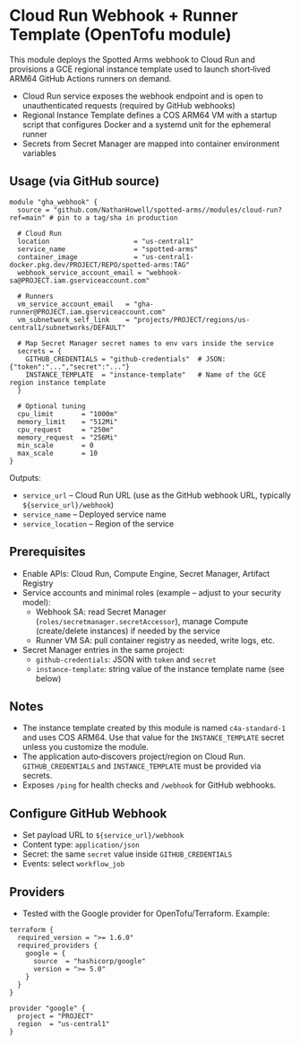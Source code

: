 # Cloud Run Webhook + Runner Template (OpenTofu module)

This module deploys the Spotted Arms webhook to Cloud Run and provisions a GCE regional instance template used to launch short‑lived ARM64 GitHub Actions runners on demand.

- Cloud Run service exposes the webhook endpoint and is open to unauthenticated requests (required by GitHub webhooks)
- Regional Instance Template defines a COS ARM64 VM with a startup script that configures Docker and a systemd unit for the ephemeral runner
- Secrets from Secret Manager are mapped into container environment variables

## Usage (via GitHub source)

```hcl
module "gha_webhook" {
  source = "github.com/NathanHowell/spotted-arms//modules/cloud-run?ref=main" # pin to a tag/sha in production

  # Cloud Run
  location                     = "us-central1"
  service_name                 = "spotted-arms"
  container_image              = "us-central1-docker.pkg.dev/PROJECT/REPO/spotted-arms:TAG"
  webhook_service_account_email = "webhook-sa@PROJECT.iam.gserviceaccount.com"

  # Runners
  vm_service_account_email   = "gha-runner@PROJECT.iam.gserviceaccount.com"
  vm_subnetwork_self_link    = "projects/PROJECT/regions/us-central1/subnetworks/DEFAULT"

  # Map Secret Manager secret names to env vars inside the service
  secrets = {
    GITHUB_CREDENTIALS = "github-credentials"  # JSON: {"token":"...","secret":"..."}
    INSTANCE_TEMPLATE  = "instance-template"   # Name of the GCE region instance template
  }

  # Optional tuning
  cpu_limit       = "1000m"
  memory_limit    = "512Mi"
  cpu_request     = "250m"
  memory_request  = "256Mi"
  min_scale       = 0
  max_scale       = 10
}
```

Outputs:
- `service_url` – Cloud Run URL (use as the GitHub webhook URL, typically `${service_url}/webhook`)
- `service_name` – Deployed service name
- `service_location` – Region of the service

## Prerequisites

- Enable APIs: Cloud Run, Compute Engine, Secret Manager, Artifact Registry
- Service accounts and minimal roles (example – adjust to your security model):
  - Webhook SA: read Secret Manager (`roles/secretmanager.secretAccessor`), manage Compute (create/delete instances) if needed by the service
  - Runner VM SA: pull container registry as needed, write logs, etc.
- Secret Manager entries in the same project:
  - `github-credentials`: JSON with `token` and `secret`
  - `instance-template`: string value of the instance template name (see below)

## Notes

- The instance template created by this module is named `c4a-standard-1` and uses COS ARM64. Use that value for the `INSTANCE_TEMPLATE` secret unless you customize the module.
- The application auto‑discovers project/region on Cloud Run. `GITHUB_CREDENTIALS` and `INSTANCE_TEMPLATE` must be provided via secrets.
- Exposes `/ping` for health checks and `/webhook` for GitHub webhooks.

## Configure GitHub Webhook

- Set payload URL to `${service_url}/webhook`
- Content type: `application/json`
- Secret: the same `secret` value inside `GITHUB_CREDENTIALS`
- Events: select `workflow_job`

## Providers

- Tested with the Google provider for OpenTofu/Terraform. Example:

```hcl
terraform {
  required_version = ">= 1.6.0"
  required_providers {
    google = {
      source  = "hashicorp/google"
      version = ">= 5.0"
    }
  }
}

provider "google" {
  project = "PROJECT"
  region  = "us-central1"
}
```
